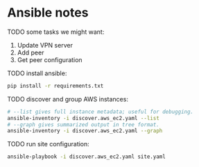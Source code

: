# Ansible notes

TODO some tasks we might want:
1. Update VPN server
2. Add peer
3. Get peer configuration

TODO install ansible:

```bash
pip install -r requirements.txt
```

TODO discover and group AWS instances:

```bash
# --list gives full instance metadata; useful for debugging.
ansible-inventory -i discover.aws_ec2.yaml --list
# --graph gives summarized output in tree format.
ansible-inventory -i discover.aws_ec2.yaml --graph
```

TODO run site configuration:

```bash
ansible-playbook -i discover.aws_ec2.yaml site.yaml
```
